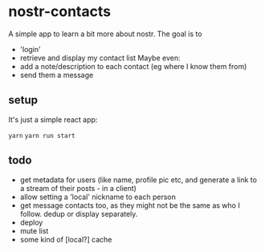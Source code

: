 # nostr-contacts

A simple app to learn a bit more about nostr. The goal is to

- 'login'
- retrieve and display my contact list
Maybe even:
- add a note/description to each contact (eg where I know them from)
- send them a message

## setup

It's just a simple react app:

`yarn`
`yarn run start`

## todo

- get metadata for users (like name, profile pic etc, and generate a link to a stream of their posts - in a client)
- allow setting a 'local' nickname to each person
- get message contacts too, as they might not be the same as who I follow. dedup or display separately.
- deploy
- mute list
- some kind of [local?] cache
